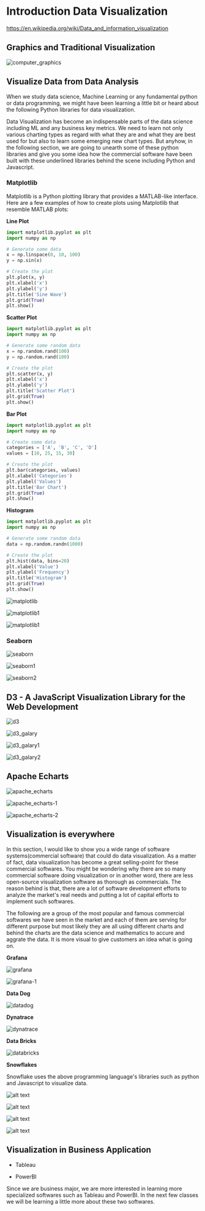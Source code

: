 # Introduction Data Visualization

https://en.wikipedia.org/wiki/Data_and_information_visualization

## Graphics and Traditional Visualization

![computer_graphics](../../../images/data_visualization/computer_graphics.png)

## Visualize Data from Data Analysis

When we study data science, Machine Learning or any fundamental python or data programming, we might have been learning a little bit or heard about the following Python libraries for data visualization.

Data Visualization has become an indispensable parts of the data science including ML and any business key metrics.
We need to learn not only various charting types as regard with what they are and what they are best used for but also to learn some emerging new chart types. But anyhow, in the following section, we are going to unearth some of these python libraries and give you some idea how the commercial software have been built with these underlined libraries behind the scene including Python and Javascript.

### Matplotlib

Matplotlib is a Python plotting library that provides a MATLAB-like interface. Here are a few examples of how to create plots using Matplotlib that resemble MATLAB plots:

**Line Plot**

```python
import matplotlib.pyplot as plt
import numpy as np

# Generate some data
x = np.linspace(0, 10, 100)
y = np.sin(x)

# Create the plot
plt.plot(x, y)
plt.xlabel('x')
plt.ylabel('y')
plt.title('Sine Wave')
plt.grid(True)
plt.show()
```

**Scatter Plot**

```python
import matplotlib.pyplot as plt
import numpy as np

# Generate some random data
x = np.random.rand(100)
y = np.random.rand(100)

# Create the plot
plt.scatter(x, y)
plt.xlabel('x')
plt.ylabel('y')
plt.title('Scatter Plot')
plt.grid(True)
plt.show()
```

**Bar Plot**

```python
import matplotlib.pyplot as plt
import numpy as np

# Create some data
categories = ['A', 'B', 'C', 'D']
values = [10, 25, 15, 30]

# Create the plot
plt.bar(categories, values)
plt.xlabel('Categories')
plt.ylabel('Values')
plt.title('Bar Chart')
plt.grid(True)
plt.show()
```

**Histogram**

```python
import matplotlib.pyplot as plt
import numpy as np

# Generate some random data
data = np.random.randn(1000)

# Create the plot
plt.hist(data, bins=20)
plt.xlabel('Value')
plt.ylabel('Frequency')
plt.title('Histogram')
plt.grid(True)
plt.show()
```

![matplotlib](../../../images/data_visualization/matplotlib.png)

![matplotlib1](../../../images/data_visualization/matplotlib1.png)

![matplotlib1](../../../images/data_visualization/matplotlib2.png)

### Seaborn

![seaborn](../../../images/data_visualization/seaborn.png)

![seaborn1](../../../images/data_visualization/seaborn1.png)

![seaborn2](../../../images/data_visualization/seaborn2.png)

## D3 - A JavaScript Visualization Library for the Web Development

![d3](../../../images/data_visualization/d3.png)

![d3_galary](../../../images/data_visualization/d3_galary.png)

![d3_galary1](../../../images/data_visualization/d3_galary-1.png)

![d3_galary2](../../../images/data_visualization/d3_galary-2.png)

## Apache Echarts

![apache_echarts](../../../images/data_visualization/apache_echarts.png)

![apache_echarts-1](../../../images/data_visualization/apache_echarts-1.png)

![apache_echarts-2](../../../images/data_visualization/apache_echarts-2.png)

## Visualization is everywhere

In this section, I would like to show you a wide range of software systems(commercial software) that could do data visualization. As a matter of fact, data visualization has become a great selling-point for these commercial softwares.
You might be wondering why there are so many commercial software doing visualization or in another word, there are less open-source visualization software as thorough as commercials. The reason behind is that, there are a lot of software development efforts to analyze the market's real needs and putting a lot of capital efforts to implement such softwares.

The following are a group of the most popular and famous commercial softwares we have seen in the market and each of them are serving for different purpose but most likely they are all using different charts and behind the charts are the data science and mathematics to accure and aggrate the data. It is more visual to give customers an idea what is going on.

**Grafana**

![grafana](../../../images/data_visualization/grafana.png)

![grafana-1](../../../images/data_visualization/grafana-1.png)

**Data Dog**

![datadog](../../../images/data_visualization/datadog.png)

**Dynatrace**

![dynatrace](../../../images/data_visualization/dynatrace.png)

**Data Bricks**

![databricks](../../../images/data_visualization/databricks.png)

**Snowflakes**

Snowflake uses the above programming language's libraries such as python and Javascript to visualize data.

![alt text](../../../images/data_visualization/Snowflake-1.png)

![alt text](../../../images/data_visualization/Snowflake-2.png)

![alt text](../../../images/data_visualization/Snowflake-3.png)

![alt text](../../../images/data_visualization/Snowflake-4.png)

## Visualization in Business Application

* Tableau

* PowerBI

Since we are business major, we are more interested in learning more specialized softwares such as Tableau and PowerBI.
In the next few classes we will be learning a little more about these two softwares.
